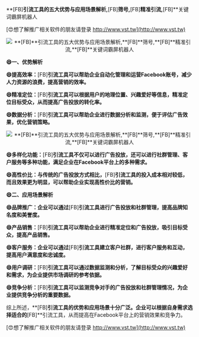 **[FB]**引流工具的五大优势与应用场景解析,**[FB]**筛号,**[FB]**精准引流,**[FB]**关键词霸屏机器人

[😍想了解推广相关软件的朋友请登录 http://www.vst.tw](http://www.vst.tw)

 <center><img src="https://vst.tw/MP4/tuiguang/png/8.png" alt="**[FB]**引流工具的五大优势与应用场景解析,**[FB]**筛号,**[FB]**精准引流,**[FB]**关键词霸屏机器人"></center>

**😄一、优势解析**

**😄提高效率：**[FB]**引流工具可以帮助企业自动化管理和运营Facebook账号，减少人力资源的浪费，提高营销的效率。**

**😄精准定位：**[FB]**引流工具可以根据用户的地理位置、兴趣爱好等信息，精准定位目标受众，从而提高广告投放的转化率。**

**😄数据分析：**[FB]**引流工具可以帮助企业进行数据分析和监测，便于评估广告效果，优化营销策略。**

 <center><img src="https://vst.tw/MP4/tuiguang/png/3.png" alt="**[FB]**引流工具的五大优势与应用场景解析,**[FB]**筛号,**[FB]**精准引流,**[FB]**关键词霸屏机器人"></center>

**😄多样化功能：**[FB]**引流工具不仅可以进行广告投放，还可以进行社群管理、客户服务等多种功能，满足企业在Facebook平台上的多种需求。**

**😄高性价比：与传统的广告投放方式相比，**[FB]**引流工具的投入成本相对较低，而且效果更为明显，可以帮助企业实现高性价比的营销。**

**😄二、应用场景解析**

**😄品牌推广：企业可以通过**[FB]**引流工具进行广告投放和社群管理，提高品牌知名度和美誉度。**

**😄产品销售：**[FB]**引流工具可以帮助企业进行精准定位和广告投放，吸引目标受众，提高产品销售。**

**😄客户服务：企业可以通过**[FB]**引流工具建立客户社群，进行客户服务和互动，提高用户满意度和忠诚度。**

**😄用户调研：**[FB]**引流工具可以通过数据监测和分析，了解目标受众的兴趣爱好和需求，为企业提供市场调研的参考依据。**

**😄竞争分析：**[FB]**引流工具可以监测竞争对手的广告投放和社群管理情况，为企业提供竞争分析的重要数据。**

综上所述，**[FB]**引流工具的优势和应用场景十分广泛。企业可以根据自身需求选择适合的**[FB]**引流工具，从而提高在Facebook平台上的营销效果和竞争力。

[😍想了解推广相关软件的朋友请登录 http://www.vst.tw](http://www.vst.tw)



